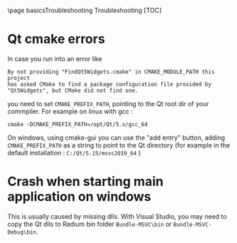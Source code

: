 \page basicsTroubleshooting Troubleshooting
[TOC]

# Qt cmake errors

In case you run into an error like

~~~{.bash}
By not providing "FindQt5Widgets.cmake" in CMAKE_MODULE_PATH this project
has asked CMake to find a package configuration file provided by
"Qt5Widgets", but CMake did not find one.
~~~

you need to set `CMAKE_PREFIX_PATH`, pointing to the Qt root dir of your commpiler.
For example on linux with gcc :

~~~{.bash}
cmake -DCMAKE_PREFIX_PATH=/opt/Qt/5.x/gcc_64
~~~

On windows, using cmake-gui you can use the "add entry" button, adding `CMAKE_PREFIX_PATH`
as a string to point to the Qt directory (for example in the default installation :
`C:/Qt/5.15/msvc2019_64` )

# Crash when starting main application on windows

This is usually caused by missing dlls.
With Visual Studio, you may need to copy the Qt dlls to Radium bin folder `Bundle-MSVC\bin` or `Bundle-MSVC-Debug\bin`.
